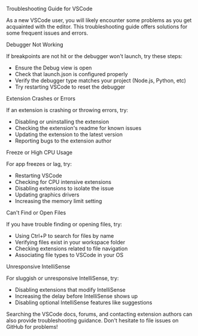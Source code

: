 Troubleshooting Guide for VSCode

As a new VSCode user, you will likely encounter some problems as you get acquainted with the editor. This troubleshooting guide offers solutions for some frequent issues and errors.

Debugger Not Working

If breakpoints are not hit or the debugger won't launch, try these steps:

- Ensure the Debug view is open
- Check that launch.json is configured properly 
- Verify the debugger type matches your project (Node.js, Python, etc)
- Try restarting VSCode to reset the debugger

Extension Crashes or Errors

If an extension is crashing or throwing errors, try:

- Disabling or uninstalling the extension 
- Checking the extension's readme for known issues
- Updating the extension to the latest version
- Reporting bugs to the extension author

Freeze or High CPU Usage

For app freezes or lag, try:

- Restarting VSCode 
- Checking for CPU intensive extensions
- Disabling extensions to isolate the issue
- Updating graphics drivers 
- Increasing the memory limit setting

Can't Find or Open Files

If you have trouble finding or opening files, try:

- Using Ctrl+P to search for files by name
- Verifying files exist in your workspace folder
- Checking extensions related to file navigation 
- Associating file types to VSCode in your OS

Unresponsive IntelliSense

For sluggish or unresponsive IntelliSense, try: 

- Disabling extensions that modify IntelliSense
- Increasing the delay before IntelliSense shows up  
- Disabling optional IntelliSense features like suggestions

Searching the VSCode docs, forums, and contacting extension authors can also provide troubleshooting guidance. Don't hesitate to file issues on GitHub for problems!
